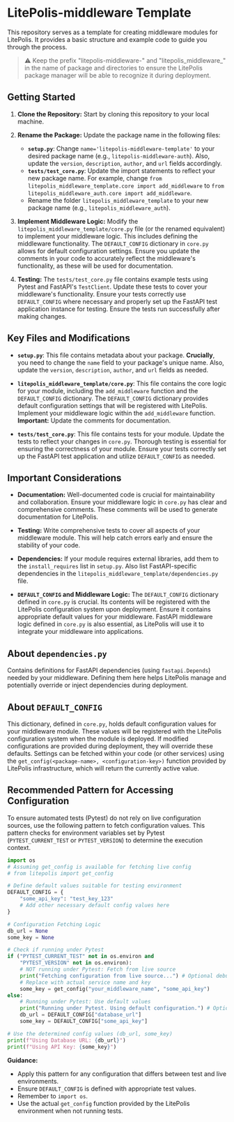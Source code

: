 # LitePolis-middleware Template

This repository serves as a template for creating middleware modules for LitePolis. It provides a basic structure and example code to guide you through the process.

> :warning: Keep the prefix "litepolis-middleware-" and "litepolis_middleware_" in the name of package and directories to ensure the LitePolis package manager will be able to recognize it during deployment.

## Getting Started

1.  **Clone the Repository:** Start by cloning this repository to your local machine.

2.  **Rename the Package:** Update the package name in the following files:
    * **`setup.py`**: Change `name='litepolis-middleware-template'` to your desired package name (e.g., `litepolis-middleware-auth`). Also, update the `version`, `description`, `author`, and `url` fields accordingly.
    * **`tests/test_core.py`**: Update the import statements to reflect your new package name. For example, change `from litepolis_middleware_template.core import add_middleware` to `from litepolis_middleware_auth.core import add_middleware`.
    * Rename the folder `litepolis_middleware_template` to your new package name (e.g., `litepolis_middleware_auth`).

3.  **Implement Middleware Logic:** Modify the `litepolis_middleware_template/core.py` file (or the renamed equivalent) to implement your middleware logic. This includes defining the middleware functionality. The `DEFAULT_CONFIG` dictionary in `core.py` allows for default configuration settings. Ensure you update the comments in your code to accurately reflect the middleware's functionality, as these will be used for documentation.

4.  **Testing:** The `tests/test_core.py` file contains example tests using Pytest and FastAPI's `TestClient`. Update these tests to cover your middleware's functionality. Ensure your tests correctly use `DEFAULT_CONFIG` where necessary and properly set up the FastAPI test application instance for testing. Ensure the tests run successfully after making changes.

## Key Files and Modifications

* **`setup.py`**: This file contains metadata about your package. **Crucially**, you need to change the `name` field to your package's unique name. Also, update the `version`, `description`, `author`, and `url` fields as needed.

* **`litepolis_middleware_template/core.py`**: This file contains the core logic for your module, including the `add_middleware` function and the `DEFAULT_CONFIG` dictionary. The `DEFAULT_CONFIG` dictionary provides default configuration settings that will be registered with LitePolis. Implement your middleware logic within the `add_middleware` function. **Important:** Update the comments for documentation.

* **`tests/test_core.py`**: This file contains tests for your module. Update the tests to reflect your changes in `core.py`. Thorough testing is essential for ensuring the correctness of your module. Ensure your tests correctly set up the FastAPI test application and utilize `DEFAULT_CONFIG` as needed.

## Important Considerations

* **Documentation:** Well-documented code is crucial for maintainability and collaboration. Ensure your middleware logic in `core.py` has clear and comprehensive comments. These comments will be used to generate documentation for LitePolis.

* **Testing:** Write comprehensive tests to cover all aspects of your middleware module. This will help catch errors early and ensure the stability of your code.

* **Dependencies:** If your module requires external libraries, add them to the `install_requires` list in `setup.py`. Also list FastAPI-specific dependencies in the `litepolis_middleware_template/dependencies.py` file.

* **`DEFAULT_CONFIG` and Middleware Logic:** The `DEFAULT_CONFIG` dictionary defined in `core.py` is crucial. Its contents will be registered with the LitePolis configuration system upon deployment. Ensure it contains appropriate default values for your middleware. FastAPI middleware logic defined in `core.py` is also essential, as LitePolis will use it to integrate your middleware into applications.

## About `dependencies.py`

Contains definitions for FastAPI dependencies (using `fastapi.Depends`) needed by your middleware. Defining them here helps LitePolis manage and potentially override or inject dependencies during deployment.

## About `DEFAULT_CONFIG`

This dictionary, defined in `core.py`, holds default configuration values for your middleware module. These values will be registered with the LitePolis configuration system when the module is deployed. If modified configurations are provided during deployment, they will override these defaults. Settings can be fetched within your code (or other services) using the `get_config(<package-name>, <configuration-key>)` function provided by LitePolis infrastructure, which will return the currently active value.

## Recommended Pattern for Accessing Configuration

To ensure automated tests (Pytest) do not rely on live configuration sources, use the following pattern to fetch configuration values. This pattern checks for environment variables set by Pytest (`PYTEST_CURRENT_TEST` or `PYTEST_VERSION`) to determine the execution context.

```python
import os
# Assuming get_config is available for fetching live config
# from litepolis import get_config

# Define default values suitable for testing environment
DEFAULT_CONFIG = {
    "some_api_key": "test_key_123"
    # Add other necessary default config values here
}

# Configuration Fetching Logic
db_url = None
some_key = None

# Check if running under Pytest
if ("PYTEST_CURRENT_TEST" not in os.environ and
    "PYTEST_VERSION" not in os.environ):
    # NOT running under Pytest: Fetch from live source
    print("Fetching configuration from live source...") # Optional debug msg
    # Replace with actual service name and key
    some_key = get_config("your_middleware_name", "some_api_key")
else:
    # Running under Pytest: Use default values
    print("Running under Pytest. Using default configuration.") # Optional debug msg
    db_url = DEFAULT_CONFIG["database_url"]
    some_key = DEFAULT_CONFIG["some_api_key"]

# Use the determined config values (db_url, some_key)
print(f"Using Database URL: {db_url}")
print(f"Using API Key: {some_key}")

```

**Guidance:**

* Apply this pattern for any configuration that differs between test and live environments.
* Ensure `DEFAULT_CONFIG` is defined with appropriate test values.
* Remember to `import os`.
* Use the actual `get_config` function provided by the LitePolis environment when not running tests.
